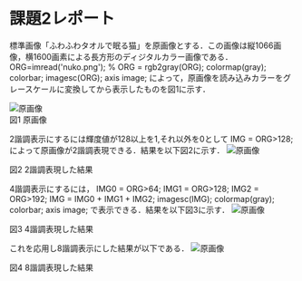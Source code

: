 # 課題2レポート

標準画像「ふわふわタオルで眠る猫」を原画像とする．この画像は縦1066画像，横1600画素による長方形のディジタルカラー画像である．
ORG=imread('nuko.png'); % 
ORG = rgb2gray(ORG); colormap(gray); colorbar; 
imagesc(ORG); axis image; 
によって，原画像を読み込みカラーをグレースケールに変換してから表示したものを図1に示す．

![原画像](https://github.com/yuukomo/image-processing-classroom_report/blob/master/%E7%B5%90%E6%9E%9C/%E8%AA%B2%E9%A1%8C2/%E5%8E%9F%E7%94%BB%E5%83%8F%E3%81%AE%E3%82%B0%E3%83%AC%E3%83%BC%E3%82%B9%E3%82%B1%E3%83%BC%E3%83%AB.PNG)  
図1 原画像

2諧調表示にするには輝度値が128以上を1,それ以外を0として
IMG = ORG>128;
によって原画像が2諧調表現できる．結果を以下図2に示す．
![原画像](https://github.com/yuukomo/image-processing-classroom_report/blob/master/%E7%B5%90%E6%9E%9C/%E8%AA%B2%E9%A1%8C2/2%E8%AB%A7%E8%AA%BF.PNG)  

図2 2諧調表現した結果

4諧調表示にするには，
IMG0 = ORG>64;
IMG1 = ORG>128; 
IMG2 = ORG>192; 
IMG = IMG0 + IMG1 + IMG2;
imagesc(IMG); colormap(gray); colorbar;  axis image;
で表示できる．結果を以下図3に示す．
![原画像](https://github.com/yuukomo/image-processing-classroom_report/blob/master/%E7%B5%90%E6%9E%9C/%E8%AA%B2%E9%A1%8C2/4%E8%AB%A7%E8%AA%BF.PNG)  

図3 4諧調表現した結果

これを応用し8諧調表示にした結果が以下である．
![原画像](https://github.com/yuukomo/image-processing-classroom_report/blob/master/%E7%B5%90%E6%9E%9C/%E8%AA%B2%E9%A1%8C2/8%E8%AB%A7%E8%AA%BF.PNG)  

図4 8諧調表現した結果
